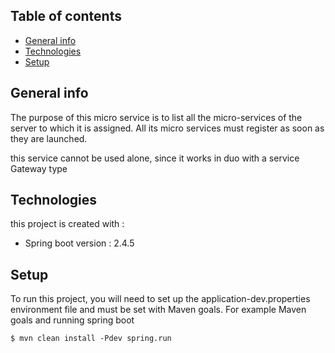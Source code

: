 ## Table of contents
* [General info](#general-info)
* [Technologies](#technologies)
* [Setup](#setup)

## General info

The purpose of this micro service is to list all the micro-services of the server to which it is assigned. 
All its micro services must register as soon as they are launched.

this service cannot be used alone, since it works in duo with a service Gateway type

## Technologies
this project is created with :
* Spring boot version : 2.4.5

## Setup 
To run this project, you will need to set up the application-dev.properties environment
file and must be set with Maven goals. For example Maven goals and running spring boot

`$ mvn clean install -Pdev spring.run`

